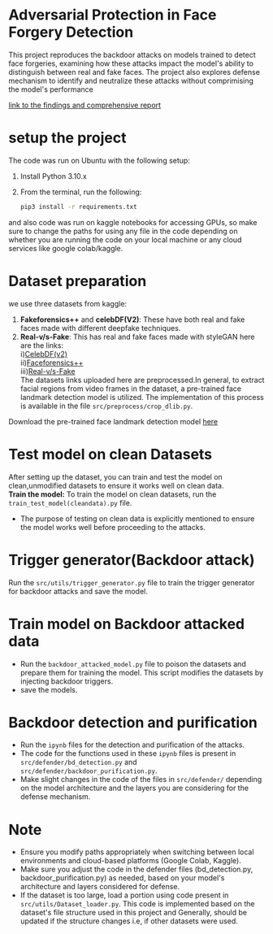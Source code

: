 # Adversarial Protection in Face Forgery Detection
  This project reproduces the backdoor attacks on models trained to detect face forgeries, examining how these attacks impact the model's ability to distinguish between real and fake faces.
  The project also explores defense mechanism to identify and neutralize these attacks without comprimising the model's performance<br>

  [link to the findings and comprehensive report](https://drive.google.com/file/d/19dICnPXcaYSrgrU3HtvcrESikHkwM5ko/view?usp=drive_link)

# setup the project
The code was run on Ubuntu with the following setup:

1. Install Python 3.10.x

2. From the terminal, run the following:

   ```bash
   pip3 install -r requirements.txt
and also code was run on kaggle notebooks for accessing GPUs, so make sure to change the paths for using any file in the code depending on whether you are running the code on your local machine or any cloud services like google colab/kaggle.

# Dataset preparation
we use three datasets from kaggle:
1. **Fakeforensics++** and **celebDF(V2)**: These have both real and fake faces made with different deepfake techniques.
2. **Real-v/s-Fake**: This has real and fake faces made with styleGAN
here are the links:<br>
   i)[CelebDF(v2)](https://drive.google.com/file/d/1bmBvCR3R4h_aIpisXOQpy-MqJKN_M_Uk/view?usp=drive_link)<br>
  ii)[Faceforensics++](https://drive.google.com/file/d/1KDMFUdNPZ1fVKcZMhh0OJ0939rHnlv00/view?usp=drive_link)<br>
 iii)[Real-v/s-Fake](https://drive.google.com/file/d/1eqNqWSSVk3eHjvZqXYsVk_fDTgwKQfkr/view?usp=drive_link)<br>
 The datasets links uploaded here are preprocessed.In general, to extract facial regions from video frames in the dataset, a pre-trained face landmark detection model is utilized. The implementation of this process is available in the file `src/preprocess/crop_dlib.py`.


Download the pre-trained face landmark detection model [here](https://github.com/VamshiNarmety/Adversarial-Protection-in-Face-Forgery-Detection/blob/main/src/preprocess/shape_predictor_81_face_landmarks.dat)<br>

# Test model on clean Datasets
After setting up the dataset, you can train and test the model on clean,unmodified datasets to ensure it works well on clean data.<br>
**Train the model:** To train the model on clean datasets, run the `train_test_model(cleandata).py` file.
- The purpose of testing on clean data is explicitly mentioned to ensure the model works well before proceeding to the attacks.

# Trigger generator(Backdoor attack)
Run the `src/utils/trigger_generator.py` file to train the trigger generator for backdoor attacks and save the model.

# Train model on Backdoor attacked data
- Run the `backdoor_attacked_model.py` file to poison the datasets and prepare them for training the model. This script modifies the datasets by injecting backdoor triggers.
- save the models.

# Backdoor detection and purification
- Run the `ipynb` files for the detection and purification of the attacks.
- The code for the functions used in these `ipynb` files is present in `src/defender/bd_detection.py` and `src/defender/backdoor_purification.py`.
- Make slight changes in the code of the files in `src/defender/` depending on the model architecture and the layers you are considering for the defense mechanism.

# Note
- Ensure you modify paths appropriately when switching between local environments and cloud-based platforms (Google Colab, Kaggle).
- Make sure you adjust the code in the defender files (bd_detection.py, backdoor_purification.py) as needed, based on your model's architecture and layers considered for defense.
- If the dataset is too large, load a portion using code present in `src/utils/Dataset_loader.py`. This code is implemented based on the dataset's file structure used in this project and Generally, should be updated if the structure changes i.e, if other datasets were used.
